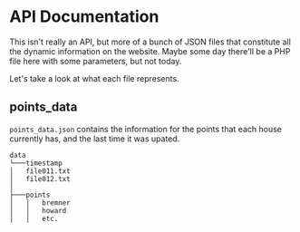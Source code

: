 # API Documentation
This isn't really an API, but more of a bunch of JSON files that constitute all the dynamic information on the website. Maybe some day there'll be a PHP file here with some parameters, but not today.

Let's take a look at what each file represents.

## points_data
`points_data.json` contains the information for the points that each house currently has, and the last time it was upated.

```
data
└───timestamp
│   file011.txt
│   file012.txt
│
├───points
│   │   bremner
│   │   howard
│   │   etc.

```
